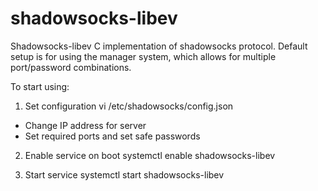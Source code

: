 # shadowsocks-libev

Shadowsocks-libev C implementation of shadowsocks protocol. Default setup is for
using the manager system, which allows for multiple port/password combinations.

To start using:

1. Set configuration
vi /etc/shadowsocks/config.json
* Change IP address for server
* Set required ports and set safe passwords

2. Enable service on boot
systemctl enable shadowsocks-libev

3. Start service
systemctl start shadowsocks-libev
